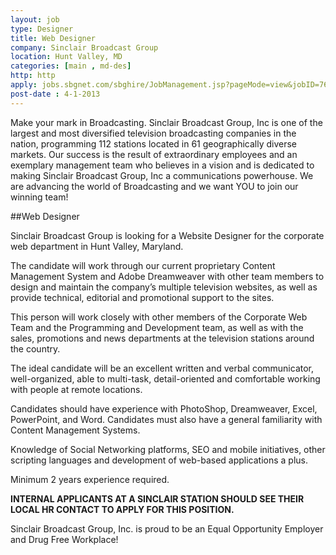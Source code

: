 ```yaml
---
layout: job
type: Designer
title: Web Designer
company: Sinclair Broadcast Group
location: Hunt Valley, MD
categories: [main , md-des]
http: http
apply: jobs.sbgnet.com/sbghire/JobManagement.jsp?pageMode=view&jobID=7665
post-date : 4-1-2013
---
```


Make your mark in Broadcasting. Sinclair Broadcast Group, Inc is one of the largest and most diversified television broadcasting companies in the nation, programming 112 stations located in 61 geographically diverse markets. Our success is the result of extraordinary employees and an exemplary management team who believes in a vision and is dedicated to making Sinclair Broadcast Group, Inc a communications powerhouse. We are advancing the world of Broadcasting and we want YOU to join our winning team!
 
##Web Designer

Sinclair Broadcast Group is looking for a Website Designer for the corporate web department in Hunt Valley, Maryland. 

The candidate will work through our current proprietary Content Management System and Adobe Dreamweaver with other team members to design and maintain the company’s multiple television websites, as well as provide technical, editorial and promotional support to the sites. 

This person will work closely with other members of the Corporate Web Team and the Programming and Development team, as well as with the sales, promotions and news departments at the television stations around the country. 

The ideal candidate will be an excellent written and verbal communicator, well-organized, able to multi-task, detail-oriented and comfortable working with people at remote locations. 

Candidates should have experience with PhotoShop, Dreamweaver, Excel, PowerPoint, and Word. Candidates must also have a general familiarity with Content Management Systems.

Knowledge of Social Networking platforms, SEO and mobile initiatives, other scripting languages and development of web-based applications a plus.

Minimum 2 years experience required.

**INTERNAL APPLICANTS AT A SINCLAIR STATION SHOULD SEE THEIR LOCAL HR CONTACT TO APPLY FOR THIS POSITION.**
 
Sinclair Broadcast Group, Inc. is proud to be an Equal Opportunity Employer and Drug Free Workplace!
 
